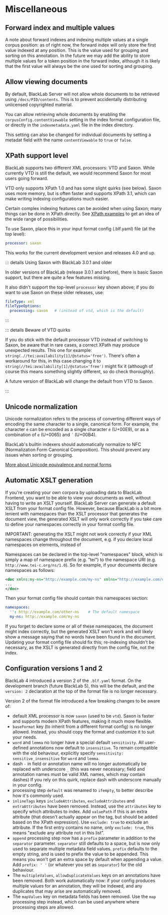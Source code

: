 # Miscellaneous

## Forward index and multiple values

A note about forward indexes and indexing multiple values at a single corpus position: as of right now, the forward index will only store the first value indexed at any position. This is the value used for grouping and sorting on this annotation. In the future we may add the ability to store multiple values for a token position in the forward index, although it is likely that the first value will always be the one used for sorting and grouping.



## Allow viewing documents

By default, BlackLab Server will not allow whole documents to be retrieved using `/docs/PID/contents`. This is to prevent accidentally distributing unlicensed copyrighted material.

You can allow retrieving whole documents by enabling the `corpusConfig.contentViewable` setting in the index format configuration file, or directly in the `indexmetadata.yaml` file in the index directory.

This setting can also be changed for individual documents by setting a metadat field with the name `contentViewable` to `true` or `false`.


## XPath support level

BlackLab supports two different XML processors: VTD and Saxon. While currently VTD is still the default, we would recommend Saxon for most users going forward.

VTD only supports XPath 1.0 and has some slight quirks (see below). Saxon uses more memory, but is often faster and supports XPath 3.1, which can make writing indexing configurations much easier.

Certain complex indexing features can be avoided when using Saxon; many things can be done in XPath directly. See [XPath examples](xpath-examples.md) to get an idea of the wide range of possibilities.

To use Saxon, place this in your input format config (.blf.yaml) file (at the top level):

```yaml
processor: saxon
```

This works for the current development version and releases 4.0 and up.

::: details Using Saxon with BlackLab 3.0.1 and older

In older versions of BlackLab (release 3.0.1 and before), there is basic Saxon support, but there are quite a few features missing.

It also didn't support the top-level `processor` key shown above; if you do want to use Saxon on these older releases, use:

```yaml
fileType: xml
fileTypeOptions:
  processing: saxon   # (instead of vtd, which is the default)
```

:::

::: details Beware of VTD quirks

If you do stick with the default processor VTD instead of switching to Saxon, be aware that in rare cases, a correct XPath may produce unexpected results. This one for example: `string(.//tei:availability[1]/@status='free')`. There's often a workaround for this, in this case changing it to `string(//tei:availability[1]/@status='free')` might fix it (although of course this means something slightly different, so do check thoroughly).

A future version of BlackLab will change the default from VTD to Saxon.

:::


## Unicode normalization

Unicode normalization refers to the process of converting different ways of encoding the same character to a single, canonical form. For example, the character `é` can be encoded as a single character `é` (U+00E9), or as a combination of `e` (U+0065) and `´` (U+00B4).

BlackLab's builtin indexers should automatically normalize to NFC (Normalization Form Canonical Composition). This should prevent any issues when sorting or grouping.

[More about Unicode equivalence and normal forms](https://en.wikipedia.org/wiki/Unicode_equivalence)

## Automatic XSLT generation

If you're creating your own corpora by uploading data to BlackLab Frontend, you want to be able to view your documents as well, without having to write an XSLT yourself. BlackLab Server can generate a default XSLT from your format config file. However, because BlackLab is a bit more lenient with namespaces than the XSLT processor that generates the document view, the generated XSLT will only work correctly if you take care to define your namespaces correctly in your format config file.

IMPORTANT: generating the XSLT might not work correctly if your XML namespaces change throughout the document, e.g. if you declare local namespaces on elements, instead of 

Namespaces can be declared in the top-level "namespaces" block, which is simply a map of namespace prefix (e.g. "tei") to the namespace URI (e.g. `http://www.tei-c.org/ns/1.0`). So for example, if your documents declare namespaces as follows:

```xml
<doc xmlns:my-ns="http://example.com/my-ns" xmlns="http://example.com/other-ns">
...
</doc>
```
  
Then your format config file should contain this namespaces section:

```yaml
namespaces:
  '': http://example.com/other-ns    # The default namespace
  my-ns: http://example.com/my-ns
```

If you forget to declare some or all of these namespaces, the document might index correctly, but the generated XSLT won't work and will likely show a message saying that no words have been found in the document. Updating your format config file should fix this; re-indexing shouldn't be necessary, as the XSLT is generated directly from the config file, not the index.

## Configuration versions 1 and 2

BlackLab 4 introduced a version 2 of the `.blf.yaml` format. On the development branch (future BlackLab 5), this will be the default, and the `version: 2` declaration at the top of the format file is no longer necessary.

Version 2 of the format file introduced a few breaking changes to be aware of:

- default XML processor is now `saxon` (used to be `vtd`). Saxon is faster and supports modern XPath features, making it much more flexible.
- `baseFormat` key (to inherit from a different format config) is no longer allowed. Instead, you should copy the format and customize it to suit your needs.
- `word` and `lemma` no longer have a special default `sensitivity`. All user-defined annotations now default to `insensitive`. To remain compatible with the old behaviour, explicitly specify `sensitivity: sensitive_insensitive` for `word` and `lemma`.
- dash `-` in field or annotation name will no longer automatically be replaced with underscore `_` (this was never necessary; field and annotation names must be valid XML names, which may contain dashes) If you rely on this quirk, replace dash with underscore manually in your config.
- processing step `default` was renamed to `ifempty`, to better describe how it's commonly used.
- `inlineTags` keys `includeAttributes`, `excludeAttributes` and `extraAttributes` have been removed. Instead, use the `attributes` key to specify which attributes to index. Add `valuePath` if this is an extra attribute (that doesn't actually appear on the tag, but should be added based on the XPath expression). Use `exclude: true` to exclude an attribute. If the first entry contains no name, only `exclude: true`, this means "exclude any attribute not in this list".
- `append` processing step now has a `prefix` parameter in addition to the `separator` parameter. `separator` still defaults to a space, but is now only used to separate multiple metadata field values. `prefix` defaults to the empty string, and is used to prefix the value to be appended. This means you won't get an extra space by default when appending a value. Add `prefix: ' '` (or whatever you set as `separator`) for the old behaviour.
- The `multipleValues`, `allowDuplicateValues` keys on an annotations have been removed. Both work automatically now: if your config produces multiple values for an annotation, they will be indexed, and any duplicates that may arise are automatically removed.
- The `mapValues` key on metadata fields has been removed. Use the `map` processing step instead, which can be used anywhere where processing steps are allowed.

